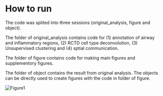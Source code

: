 # How to run
The code was splited into three sessions (original_analysis, figure and object).

The folder of original_analysis contains code for (1) annotation of airway and inflammatory regions, (2) RCTD cell type deconvolution, (3) Unsupervised clustering and (4) sptial communication.

The folder of figure contains code for making main figures and supplementory figures. 

The folder of object contains the result from original analysis. The objects can be directly used to create figures with the code in folder of figure.

![Figure1](https://github.com/user-attachments/assets/4df3686f-e7fc-4a52-ad72-fbbd76fed51d)
